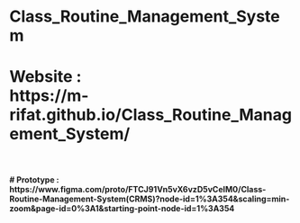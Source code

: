 # Class_Routine_Management_System

<h1> Website : <br> https://m-rifat.github.io/Class_Routine_Management_System/ </h1> <br>

<h4>  # Prototype : https://www.figma.com/proto/FTCJ91Vn5vX6vzD5vCeIM0/Class-Routine-Management-System(CRMS)?node-id=1%3A354&scaling=min-zoom&page-id=0%3A1&starting-point-node-id=1%3A354 </h4>
